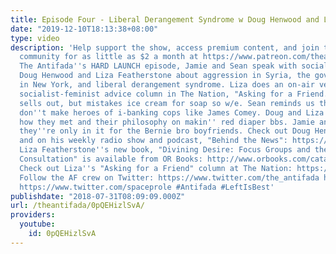 ```yaml
---
title: Episode Four - Liberal Derangement Syndrome w Doug Henwood and Liza Featherstone
date: "2019-12-10T18:13:38+08:00"
type: video
description: 'Help support the show, access premium content, and join the Antifada
  community for as little as $2 a month at https://www.patreon.com/theantifada In
  The Antifada''s HARD LAUNCH episode, Jamie and Sean speak with socialist power couple
  Doug Henwood and Liza Featherstone about aggression in Syria, the governor''s race
  in New York, and liberal derangement syndrome. Liza does an on-air version of her
  socialist-feminist advice column in The Nation, "Asking for a Friend." Jamie almost
  sells out, but mistakes ice cream for soap so w/e. Sean reminds us that leftists
  don''t make heroes of i-banking cops like James Comey. Doug and Liza talk about
  how they met and their philosophy on makin'' red diaper bbs. Jamie and Liza admit
  they''re only in it for the Bernie bro boyfriends. Check out Doug Henwood at https://lbo-news.com
  and on his weekly radio show and podcast, "Behind the News": https://kpfa.org/program/behind-the-news/
  Liza Featherstone''s new book, "Divining Desire: Focus Groups and the Culture of
  Consultation" is available from OR Books: http://www.orbooks.com/catalog/divining-desire-liza-featherstone/
  Check out Liza''s "Asking for a Friend" column at The Nation: https://www.thenation.com/article/asking-for-a-friend/
  Follow the AF crew on Twitter: https://www.twitter.com/the_antifada https://www.twitter.com/jamie_elizabeth
  https://www.twitter.com/spaceprole #Antifada #LeftIsBest'
publishdate: "2018-07-31T08:09:09.000Z"
url: /theantifada/0pQEHizlSvA/
providers:
  youtube:
    id: 0pQEHizlSvA
---
```

